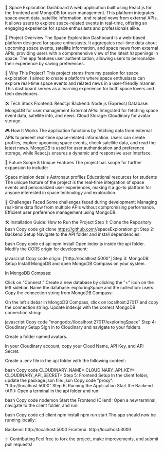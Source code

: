 

🚀 Space Exploration Dashboard
A web application built using React.js for the frontend and MongoDB for user management. This platform integrates space event data, satellite information, and related news from external APIs. It allows users to explore space-related events in real-time, offering an engaging experience for space enthusiasts and professionals alike.


🌟 Project Overview
The Space Exploration Dashboard is a web-based platform designed for space enthusiasts. It aggregates real-time data about upcoming space events, satellite information, and space news from external APIs, providing users with a comprehensive view of the latest happenings in space. The app features user authentication, allowing users to personalize their experience by saving preferences.


🔭 Why This Project?
This project stems from my passion for space exploration. I aimed to create a platform where space enthusiasts can explore real-time space events and related news in a user-friendly manner. This dashboard serves as a learning experience for both space lovers and tech developers.


🛠️ Tech Stack
Frontend: React.js
Backend: Node.js (Express)
Database: MongoDB for user management
External APIs: Integrated for fetching space event data, satellite info, and news.
Cloud Storage: Cloudinary for avatar storage.


🎮 How It Works
The application functions by fetching data from external APIs to present real-time space-related information. Users can create profiles, explore upcoming space events, check satellite data, and read the latest news. MongoDB is used for user authentication and preference storage, while React.js ensures a dynamic and responsive user interface.


🚀 Future Scope & Unique Features
The project has scope for further expansion to include:


Space mission details
Astronaut profiles
Educational resources for students
The unique feature of the project is the real-time integration of space events and personalized user experiences, making it a go-to platform for anyone interested in space technology and exploration.


🚧 Challenges Faced
Some challenges faced during development:
Managing real-time data flow from multiple APIs without compromising performance.
Efficient user preference management using MongoDB.


🛠️ Installation Guide: How to Run the Project
Step 1: Clone the Repository
bash
Copy code
git clone https://github.com/<your-username>/spaceExploration.git
Step 2: Backend Setup
Navigate to the API folder and install dependencies:

bash
Copy code
cd api
npm install
Open index.js inside the api folder. Modify the CORS origin for development:

javascript
Copy code
origin: ["http://localhost:5000"]
Step 3: MongoDB Setup
Install MongoDB and open MongoDB Compass on your system.

In MongoDB Compass:

Click on "Connect."
Create a new database by clicking the "+" icon on the left sidebar.
Name the database: exploringSpace and the collection: users.
Copy the connection string from MongoDB Compass:

On the left sidebar in MongoDB Compass, click on localhost:27017 and copy the connection string.
Update index.js with the correct MongoDB connection string:

javascript
Copy code
"mongodb://localhost:27017/exploringSpace"
Step 4: Cloudinary Setup
Sign in to Cloudinary and navigate to your folders.

Create a folder named avatars.

In your Cloudinary account, copy your Cloud Name, API Key, and API Secret.

Create a .env file in the api folder with the following content:

bash
Copy code
CLOUDINARY_NAME=<Your Cloud Name>
CLOUDINARY_API_KEY=<Your API Key>
CLOUDINARY_API_SECRET=<Your API Secret>
Step 5: Frontend Setup
In the client folder, update the package.json file:
json
Copy code
"proxy": "http://localhost:5000"
Step 6: Running the Application
Start the Backend (API): Open a terminal in the api folder and run:

bash
Copy code
nodemon
Start the Frontend (Client): Open a new terminal, navigate to the client folder, and run:

bash
Copy code
cd client
npm install
npm run start
The app should now be running locally:

Backend: http://localhost:5000
Frontend: http://localhost:3000


✨ Contributing
Feel free to fork the project, make improvements, and submit pull requests!
